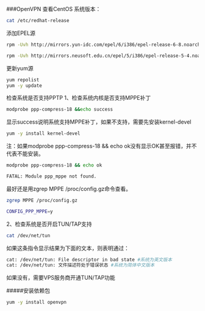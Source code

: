 ###OpenVPN
查看CentOS 系统版本：
```bash
cat /etc/redhat-release
```
添加EPEL源
```bash
rpm -Uvh http://mirrors.yun-idc.com/epel/6/i386/epel-release-6-8.noarch.rpm
```
```bash
rpm -Uvh http://mirrors.neusoft.edu.cn/epel/5/i386/epel-release-5-4.noarch.rpm
```
更新yum源
```bash
yum repolist
yum -y update
```
检查系统是否支持PPTP 1、检查系统内核是否支持MPPE补丁
```bash
modprobe ppp-compress-18 &&echo success
```
显示success说明系统支持MPPE补丁，如果不支持，需要先安装kernel-devel
```bash
yum -y install kernel-devel
```
注：如果modprobe ppp-compress-18 && echo ok没有显示OK甚至报错，并不代表不能安装。
```bash
modprobe ppp-compress-18 && echo ok 
```
```bash
FATAL: Module ppp_mppe not found. 
```
最好还是用zgrep MPPE /proc/config.gz命令查看。
```bash
zgrep MPPE /proc/config.gz
```
```bash
CONFIG_PPP_MPPE=y
```
2、检查系统是否开启TUN/TAP支持
```bash
cat /dev/net/tun
```
如果这条指令显示结果为下面的文本，则表明通过：
```bash
cat: /dev/net/tun: File descriptor in bad state #系统为英文版本
cat: /dev/net/tun: 文件描述符处于错误状态 #系统为简体中文版本
```
如果没有，需要VPS服务商开通TUN/TAP功能

#####安装依赖包
```bash
yum -y install openvpn
```
